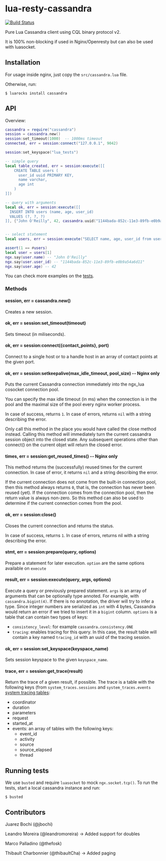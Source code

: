 lua-resty-cassandra
===================

[![Build Status](https://travis-ci.org/jbochi/lua-resty-cassandra.svg?branch=master)](https://travis-ci.org/jbochi/lua-resty-cassandra)

Pure Lua Cassandra client using CQL binary protocol v2.

It is 100% non-blocking if used in Nginx/Openresty but can also be used with luasocket.


Installation
------------

For usage inside nginx, just copy the `src/cassandra.lua` file.

Otherwise, run:

    $ luarocks install cassandra


API
---

Overview:
```lua
cassandra = require("cassandra")
session = cassandra.new()
session:set_timeout(1000)  -- 1000ms timeout
connected, err = session:connect("127.0.0.1", 9042)

session:set_keyspace("lua_tests")

-- simple query
local table_created, err = session:execute([[
    CREATE TABLE users (
      user_id uuid PRIMARY KEY,
      name varchar,
      age int
    )
]])

-- query with arguments
local ok, err = session:execute([[
  INSERT INTO users (name, age, user_id)
  VALUES (?, ?, ?)
]], {"John O'Reilly", 42, cassandra.uuid("1144bada-852c-11e3-89fb-e0b9a54a6d11")})


-- select statement
local users, err = session:execute("SELECT name, age, user_id from users")

assert(1 == #users)
local user = users[1]
ngx.say(user.name) -- "John O'Reilly"
ngx.say(user.user_id) -- "1144bada-852c-11e3-89fb-e0b9a54a6d11"
ngx.say(user.age) -- 42
```

You can check more examples on the [tests](https://github.com/jbochi/lua-resty-cassandra/blob/master/spec/functional_spec.lua).


### Methods

#### session, err = cassandra.new()

Creates a new session.

#### ok, err = session:set_timeout(timeout)

Sets timeout (in miliseconds).

#### ok, err = session:connect({contact_points}, port)

Connect to a single host or to a handle host in an array of contact points at the given port.

#### ok, err = session:setkeepalive(max_idle_timeout, pool_size)  -- Nginx only

Puts the current Cassandra connection immediately into the ngx_lua cosocket connection pool.

You can specify the max idle timeout (in ms) when the connection is in the pool and the maximal size of the pool every nginx worker process.

In case of success, returns `1`. In case of errors, returns `nil` with a string describing the error.

Only call this method in the place you would have called the close method instead. Calling this method will immediately turn the current cassandra session object into the closed state. Any subsequent operations other than connect() on the current objet will return the closed error.

#### times, err = session:get_reused_times() -- Nginx only

This method returns the (successfully) reused times for the current connection. In case of error, it returns `nil` and a string describing the error.

If the current connection does not come from the built-in connection pool, then this method always returns `0`, that is, the connection has never been reused (yet). If the connection comes from the connection pool, then the return value is always non-zero. So this method can also be used to determine if the current connection comes from the pool.

#### ok, err = session:close()

Closes the current connection and returns the status.

In case of success, returns `1`. In case of errors, returns nil with a string describing the error.

#### stmt, err = session:prepare(query, options)

Prepare a statement for later execution. `option` are the same options available on `execute`

#### result, err = session:execute(query, args, options)

Execute a query or previously prepared statement. `args` is an array of arguments that can be optionally
type annoted. For example, with `cassandra.bigint(4)`. If there is no annotation, the driver will try to
infer a type. Since integer numbers are serialized as `int` with 4 bytes, Cassandra would return an error 
if we tried to insert it in a `bigint` column. `options` is a table that can contain two types of keys:

* `consistency_level`: for example `cassandra.consistency.ONE`
* `tracing`: enables tracing for this query. In this case, the result table will contain a key named `tracing_id` with an uuid of the tracing session.


#### ok, err = session:set_keyspace(keyspace_name)

Sets session keyspace to the given `keyspace_name`.


#### trace, err = session:get_trace(result)

Return the trace of a given result, if possible. The trace is a table with the following keys (from `system_traces.sessions` and `system_traces.events` [system tracing tables](http://www.datastax.com/dev/blog/advanced-request-tracing-in-cassandra-1-2):

* coordinator
* duration
* parameters
* request
* started_at
* events: an array of tables with the following keys:
    * event_id
    * activity
    * source
    * source_elapsed
    * thread


Running tests
-------------

We use `busted` and require `luasocket` to mock `ngx.socket.tcp()`. To run the tests, start a local cassandra instance and run:

    $ busted


Contributors
------------

Juarez Bochi (@jbochi)

Leandro Moreira (@leandromoreira) -> Added support for doubles

Marco Palladino (@thefosk)

Thibault Charbonnier (@thibaultCha) -> Added paging
